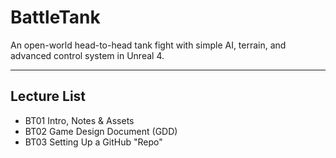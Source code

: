 # BattleTank
An open-world head-to-head tank fight with simple AI, terrain, and advanced control system in Unreal 4.

---
## Lecture List
* BT01 Intro, Notes & Assets
* BT02 Game Design Document (GDD)
* BT03 Setting Up a GitHub "Repo"